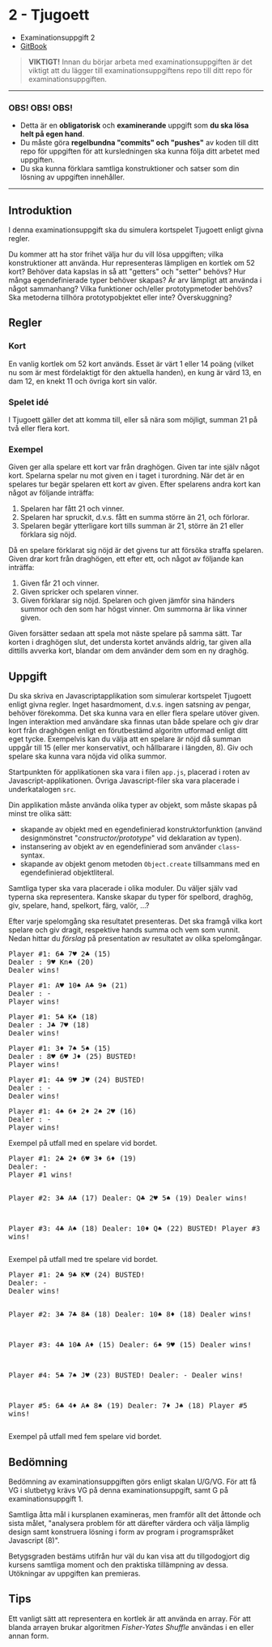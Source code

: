 # 2 - Tjugoett

- Examinationsuppgift 2
- [GitBook](https://coursepress.gitbooks.io/1dv021/content/examinationsuppgifter/examinationsuppgift-2/)

> __VIKTIGT!__ Innan du börjar arbeta med examinationsuppgiften är det viktigt att du lägger till examinationsuppgiftens repo till ditt repo för examinationsuppgiften.

***

### OBS! OBS! OBS!

- Detta är en **obligatorisk** och **examinerande** uppgift som **du ska lösa helt på egen hand**.
- Du måste göra **regelbundna "commits" och "pushes"** av koden till ditt repo för uppgiften för att kursledningen ska kunna följa ditt arbetet med uppgiften.
- Du ska kunna förklara samtliga konstruktioner och satser som din lösning av uppgiften innehåller.

***

## Introduktion

I denna examinationsuppgift ska du simulera kortspelet Tjugoett enligt givna regler.

Du kommer att ha stor frihet välja hur du vill lösa uppgiften; vilka konstruktioner att använda. Hur representeras lämpligen en kortlek om 52 kort? Behöver data kapslas in så att "getters" och "setter" behövs? Hur många egendefinierade typer behöver skapas? Är arv lämpligt att använda i något sammanhang? Vilka funktioner och/eller prototypmetoder behövs? Ska metoderna tillhöra prototypobjektet eller inte? Överskuggning?

## Regler

### Kort

En vanlig kortlek om 52 kort används. Esset är värt 1 eller 14 poäng (vilket nu som är mest fördelaktigt för den aktuella handen), en kung är värd 13, en dam 12, en knekt 11 och övriga kort sin valör.

### Spelet idé

I Tjugoett gäller det att komma till, eller så nära som möjligt, summan 21 på två eller flera kort.

### Exempel

Given ger alla spelare ett kort var från draghögen. Given tar inte själv något kort. Spelarna spelar nu mot given en i taget i turordning. När det är en spelares tur begär spelaren ett kort av given. Efter spelarens andra kort kan något av följande inträffa:

1. Spelaren har fått 21 och vinner.
1. Spelaren har spruckit, d.v.s. fått en summa större än 21, och förlorar.
1. Spelaren begär ytterligare kort tills summan är 21, större än 21 eller förklara sig nöjd.

Då en spelare förklarat sig nöjd är det givens tur att försöka straffa spelaren. Given drar kort från draghögen, ett efter ett, och något av följande kan inträffa:

1. Given får 21 och vinner.
1. Given spricker och spelaren vinner.
1. Given förklarar sig nöjd. Spelaren och given jämför sina händers summor och den som har högst vinner. Om summorna är lika vinner given.

Given forsätter sedaan att spela mot näste spelare på samma sätt. Tar korten i draghögen slut, det understa kortet används aldrig, tar given alla dittills avverka kort, blandar om dem använder dem som en ny draghög.

## Uppgift

Du ska skriva en Javascriptapplikation som simulerar kortspelet Tjugoett enligt givna regler. Inget hasardmoment, d.v.s. ingen satsning av pengar, behöver förekomma. Det ska kunna vara en eller flera spelare utöver given. Ingen interaktion med användare ska finnas utan både spelare och giv drar kort från draghögen enligt en förutbestämd algoritm utformad enligt ditt eget tycke. Exempelvis kan du välja att en spelare är nöjd då summan uppgår till 15 (eller mer konservativt, och hållbarare i längden, 8). Giv och spelare ska kunna vara nöjda vid olika summor.

Startpunkten för applikationen ska vara i filen `app.js`, placerad i roten av Javascript-applikationen. Övriga Javascript-filer ska vara placerade i underkatalogen `src`.

Din applikation måste använda olika typer av objekt, som måste skapas på minst tre olika sätt:

- skapande av objekt med en egendefinierad konstruktorfunktion (använd designmönstret "_constructor/prototype_" vid deklaration av typen).
- instansering av objekt av en egendefinierad som använder `class`-syntax.
- skapande av objekt genom metoden `Object.create` tillsammans med en egendefinierad objektliteral.

Samtliga typer ska vara placerade i olika moduler. Du väljer själv vad typerna ska representera. Kanske skapar du typer för spelbord, draghög, giv, spelare, hand, spelkort, färg, valör, ...?

Efter varje spelomgång ska resultatet presenteras. Det ska framgå vilka kort spelare och giv dragit, respektive hands summa och vem som vunnit. Nedan hittar du _förslag_ på presentation av resultatet av olika spelomgångar.

<div class="clear">
<pre class="console floated">Player #1: 6♣ 7♥ 2♣ (15)
Dealer : 9♥ Kn♠ (20)
Dealer wins!</pre>
<pre class="console floated">Player #1: A♥ 10♠ A♣ 9♠ (21)
Dealer : -
Player wins!</pre>

<pre class="console floated">Player #1: 5♣ K♠ (18)
Dealer : J♣ 7♥ (18)
Dealer wins!</pre>

<pre class="console floated">Player #1: 3♦ 7♠ 5♠ (15)
Dealer : 8♥ 6♥ J♦ (25) BUSTED!
Player wins!</pre>

<pre class="console floated">Player #1: 4♣ 9♥ J♥ (24) BUSTED!
Dealer : -
Dealer wins!</pre>

<pre class="console floated">Player #1: 4♠ 6♦ 2♦ 2♠ 2♥ (16)
Dealer : -
Player wins!</pre>
</div>

<figcaption>
Exempel på utfall med en spelare vid bordet.
</figcaption>

<div class="clear">
<pre class="console floated">Player #1: 2♣ 2♦ 6♥ 3♦ 6♦ (19)
Dealer: -
Player #1 wins!

Player #2: 3♣ A♣ (17)
Dealer: Q♣ 2♥ 5♠ (19)
Dealer wins!

Player #3: 4♣ A♠ (18)
Dealer: 10♦ Q♠ (22) BUSTED!
Player #3 wins!</pre>
</div>

<figcaption>
Exempel på utfall med tre spelare vid bordet.
</figcaption>

<div class="clear">
<pre class="console floated">Player #1: 2♣ 9♣ K♥ (24) BUSTED!
Dealer: -
Dealer wins!

Player #2: 3♣ 7♣ 8♣ (18)
Dealer: 10♠ 8♦ (18)
Dealer wins!

Player #3: 4♣ 10♣ A♦ (15)
Dealer: 6♠ 9♥ (15)
Dealer wins!

Player #4: 5♣ 7♠ J♥ (23) BUSTED!
Dealer: -
Dealer wins!

Player #5: 6♣ 4♦ A♠ 8♠ (19)
Dealer: 7♦ J♠ (18)
Player #5 wins!</pre>
</div>

<figcaption>
Exempel på utfall med fem spelare vid bordet.
</figcaption>

## Bedömning

Bedömning av examinationsuppgiften görs enligt skalan U/G/VG. För att få VG i slutbetyg krävs VG på denna examinationsuppgift, samt G på examinationsuppgift 1.

Samtliga åtta mål i kursplanen examineras, men framför allt det åttonde och sista målet, "analysera problem för att därefter värdera och välja lämplig design samt konstruera lösning i form av program i programspråket Javascript (8)".

Betygsgraden bestäms utifrån hur väl du kan visa att du tillgodogjort dig kursens samtliga moment och den praktiska tillämpning av dessa. Utökningar av uppgiften kan premieras.

## Tips

Ett vanligt sätt att representera en kortlek är att använda en array. För att blanda arrayen brukar algoritmen _Fisher-Yates Shuffle_ användas i en eller annan form.
